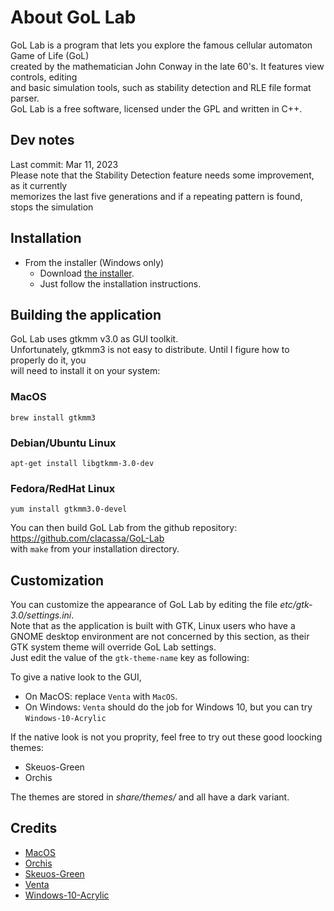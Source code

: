 
# About GoL Lab

GoL Lab is a program that lets you explore the famous cellular automaton Game of Life (GoL)  
created by the mathematician John Conway in the late 60's. It features view controls, editing  
and basic simulation tools, such as stability detection and RLE file format parser.  
GoL Lab is a free software, licensed under the GPL and written in C++.  

## Dev notes

Last commit: Mar 11, 2023  
Please note that the Stability Detection feature needs some improvement, as it currently  
memorizes the last five generations and if a repeating pattern is found, stops the simulation  

## Installation

* From the installer (Windows only)  
  - Download [the installer](https://github.com/clacassa/GoL-Lab/releases).  
  - Just follow the installation instructions.  

## Building the application

GoL Lab uses gtkmm v3.0 as GUI toolkit.  
Unfortunately, gtkmm3 is not easy to distribute. Until I figure how to properly do it, you  
will need to install it on your system:  

### MacOS  

    brew install gtkmm3  
    
### Debian/Ubuntu Linux  

    apt-get install libgtkmm-3.0-dev  
    
### Fedora/RedHat Linux 
 
    yum install gtkmm3.0-devel  
    
You can then build GoL Lab from the github repository: https://github.com/clacassa/GoL-Lab  
with `make` from your installation directory.

## Customization

You can customize the appearance of GoL Lab by editing the file *etc/gtk-3.0/settings.ini*.  
Note that as the application is built with GTK, Linux users who have a GNOME desktop environment are not concerned by this section, as their GTK system theme will override GoL Lab settings.   
Just edit the value of the `gtk-theme-name` key as following: 
  
To give a native look to the GUI,  
- On MacOS: replace `Venta` with `MacOS`.  
- On Windows: `Venta` should do the job for Windows 10, but you can try `Windows-10-Acrylic`  

If the native look is not you proprity, feel free to try out these good loocking themes:  
- Skeuos-Green
- Orchis

The themes are stored in *share/themes/* and all have a dark variant.  

## Credits

- [MacOS](https://github.com/B00merang-Project/macOS)  
- [Orchis](https://github.com/vinceliuice/Orchis-theme)  
- [Skeuos-Green](https://github.com/daniruiz/skeuos-gtk)  
- [Venta](https://www.gnome-look.org/p/1386774)  
- [Windows-10-Acrylic](https://github.com/B00merang-Project/Windows-10-Acrylic)
